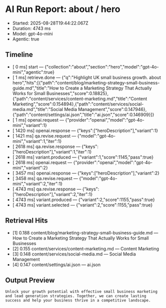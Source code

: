 # AI Run Report: about / hero

- Started: 2025-08-28T19:44:22.067Z
- Duration: 4743 ms
- Model: gpt-4o-mini
- Agentic: true

## Timeline
- [    0 ms] start — {"collection":"about","section":"hero","model":"gpt-4o-mini","agentic":true}
- [    1 ms] retrieve.done — {"q":"Highlight UK small business growth. about hero","hits":[{"path":"content/blog/marketing-strategy-small-business-guide.md","title":"How to Create a Marketing Strategy That Actually Works for Small Businesses","score":0.18825},{"path":"content/services/content-marketing.md","title":"Content Marketing","score":0.154894},{"path":"content/services/social-media.md","title":"Social Media Management","score":0.147946},{"path":"content/settings/ai.json","title":"ai.json","score":0.146909}]}
- [    1 ms] openai.request — {"provider":"openai","model":"gpt-4o-mini","variant":1}
- [ 1420 ms] openai.response — {"keys":["heroDescription"],"variant":1}
- [ 1421 ms] qa.revise.request — {"model":"gpt-4o-mini","variant":1,"iter":1}
- [ 2618 ms] qa.revise.response — {"keys":["heroDescription"],"variant":1,"iter":1}
- [ 2618 ms] variant.produced — {"variant":1,"score":1145,"pass":true}
- [ 2618 ms] openai.request — {"provider":"openai","model":"gpt-4o-mini","variant":2}
- [ 3457 ms] openai.response — {"keys":["heroDescription"],"variant":2}
- [ 3458 ms] qa.revise.request — {"model":"gpt-4o-mini","variant":2,"iter":1}
- [ 4743 ms] qa.revise.response — {"keys":["heroDescription"],"variant":2,"iter":1}
- [ 4743 ms] variant.produced — {"variant":2,"score":1155,"pass":true}
- [ 4743 ms] variant.selected — {"variant":2,"score":1155,"pass":true}

## Retrieval Hits
- [1] 0.188 content/blog/marketing-strategy-small-business-guide.md — How to Create a Marketing Strategy That Actually Works for Small Businesses
- [2] 0.155 content/services/content-marketing.md — Content Marketing
- [3] 0.148 content/services/social-media.md — Social Media Management
- [4] 0.147 content/settings/ai.json — ai.json

## Output Preview

```
Unlock your growth potential with effective small business marketing and lead generation strategies. Together, we can create lasting success and help your business thrive in a competitive landscape.
```
